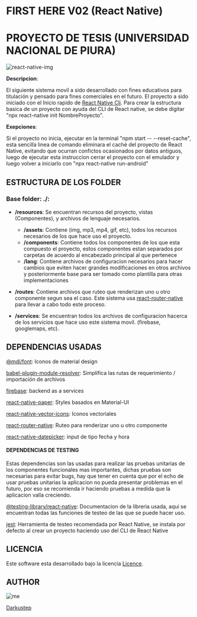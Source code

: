 # FIRST HERE V02 (React Native)
# PROYECTO DE TESIS (UNIVERSIDAD NACIONAL DE PIURA)

![react-native-img](https://www.futuremind.com/m/cache/c8/15/c8150d863e584ed42ccfbdc3f3f1aa3a.jpg)

**Descripcion**:

El siguiente sistema movil a sido desarrollado con fines educativos para titulación y pensado para fines comerciales en el futuro. El proyecto a sido iniciado con el Inicio rapido de [React Native Cli](https://reactnative.dev/docs/environment-setup). Para crear la estructura basica de un proyecto con ayuda del CLI de React native, se debe digitar "npx react-native init NombreProyecto".

**Exepciones**:

Si el proyecto no inicia, ejecutar en la terminal "npm start -- --reset-cache", esta sencilla linea de comando eliminara el caché del proyecto de React Native, evitando que ocurran confictos ocasionados por datos antiguos, luego de ejecutar esta instruccion cerrar el proyecto con el emulador y luego volver a iniciarlo con "npx react-native run-android"

## ESTRUCTURA DE LOS FOLDER

### Base folder: ./:

*   **/resources**:
    Se encuentran recursos del proyecto, vistas (Componentes), y archivos de lenguaje necesarios. 

    *   **/assets**: Contiene (img, mp3, mp4, gif, etc), todos los recursos necesarios de los que hace uso el proyecto.
    *   **/components**: Contiene todos los componentes de los que esta compuesto el proyecto, estos componentes estan separados por carpetas de acuerdo al encabezado principal al que pertenece
    *   **/lang**: Contiene archivos de configuracion necesarios para hacer cambios que eviten hacer grandes modificaciones en otros archivos y posteriormente base para ser tomado como plantilla para otras implementaciones 

*   **/routes**:
    Contiene archivos que ruteo que renderizan uno u otro componente segun sea el caso. Este sistema usa [react-router-native](https://reactrouter.com/native/guides/quick-start) para llevar a cabo todo este proceso.

*   **/services**:
    Se encuentran todos los archivos de configuracion hacerca de los servicios que hace uso este sistema movil.
    (firebase, googlemaps, etc).


## DEPENDENCIAS USADAS

[@mdi/font](https://materialdesignicons.com/): Iconos de material design

[babel-plugin-module-resolver](https://www.npmjs.com/package/babel-plugin-module-resolver):  Simplifica las rutas de requerimiento / importación de archivos

[firebase](http://firebase.google.com/): backend as a services

[react-native-paper](https://callstack.github.io/react-native-paper/getting-started.html): Styles basados en Material-UI   

[react-native-vector-icons](https://github.com/oblador/react-native-vector-icons): Iconos vectoriales

[react-router-native](https://reactrouter.com/native/guides/quick-start): Ruteo para renderizar uno u otro componente 

[react-native-datepicker](https://www.npmjs.com/package/react-native-date-picker): input de tipo fecha y hora

#### DEPENDENCIAS DE TESTING

Estas dependencias son las usadas para realizar las pruebas unitarias de los componentes funcionales mas importantes, dichas pruebas son necesarias para evitar bugs, hay que tener en cuenta que por el echo de usar pruebas unitarias la aplicacion no pueda presentar problemas en el futuro, por eso se recomienda ir haciendo pruebas a medida que la aplicacion valla creciendo.

[@testing-library/react-native](https://testing-library.com/docs/react-native-testing-library/intro/): Documentacion de la libreria usada, aqui se encuentran todas las funciones de testeo de las que se puede hacer uso.

[jest](https://jestjs.io/docs/configuration): Herramienta de testeo recomendada por React Native, se instala por defecto al crear un proyecto haciendo uso del CLI de React Native

## LICENCIA

Este software esta desarrollado bajo la licencia [Licence]().

## AUTHOR

![me](https://avatars.githubusercontent.com/u/55063875?v=4)

[Darkustep](https://github.com/darkus1999)
